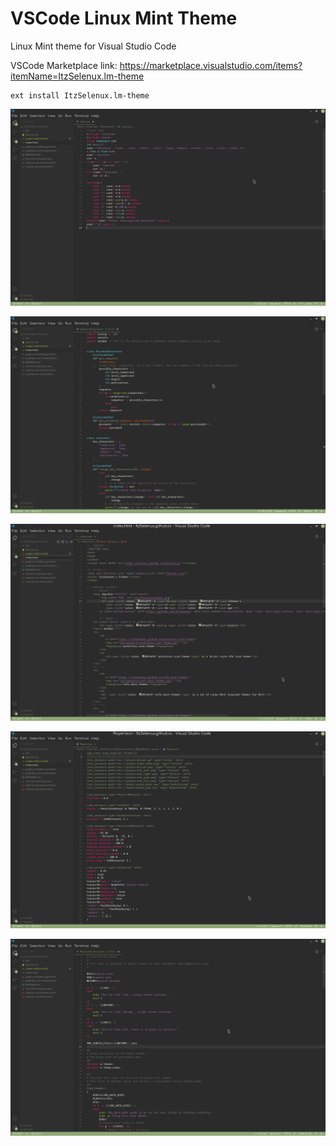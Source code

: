 # VSCode Linux Mint Theme

Linux Mint theme for Visual Studio Code

VSCode Marketplace link:
https://marketplace.visualstudio.com/items?itemName=ItzSelenux.lm-theme

``` 
ext install ItzSelenux.lm-theme
```

![CPP](images/cpp.png)

![Python](images/python.png)

![HTML](images/html.png)

![Godot](images/godot.png)

![Bash](images/bash.png)
